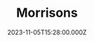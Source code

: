 ---
date: 2023-11-05T15:28:00.000Z
title: Morrisons
latitude: 52.04938134912715
longitude: 0.9546547409704537
category: checkin
---